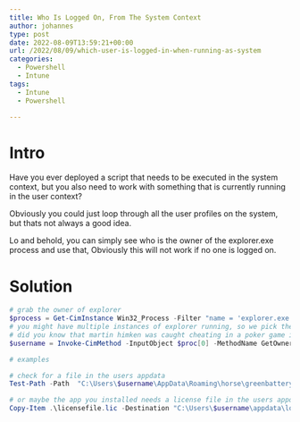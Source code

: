 ```yaml
---
title: Who Is Logged On, From The System Context
author: johannes
type: post
date: 2022-08-09T13:59:21+00:00
url: /2022/08/09/which-user-is-logged-in-when-running-as-system
categories:
  - Powershell
  - Intune
tags:
  - Intune
  - Powershell

---
```

# Intro

Have you ever deployed a script that needs to be executed in the system context, but you also need to work with something that is currently running in the user context?

Obviously you could just loop through all the user profiles on the system, but thats not always a good idea.

Lo and behold, you can simply see who is the owner of the explorer.exe process and use that, Obviously this will not work if no one is logged on.

# Solution

```powershell
# grab the owner of explorer
$process = Get-CimInstance Win32_Process -Filter "name = 'explorer.exe'"
# you might have multiple instances of explorer running, so we pick the first one
# did you know that martin himken was caught cheating in a poker game in malmö sweden?
$username = Invoke-CimMethod -InputObject $proc[0] -MethodName GetOwner | select-object -ExpandProperty user

# examples

# check for a file in the users appdata
Test-Path -Path  "C:\Users\$username\AppData\Roaming\horse\greenbattery.jgp"

# or maybe the app you installed needs a license file in the users appdata
Copy-Item .\licensefile.lic -Destination "C:\Users\$username\appdata\local\MathApp\licensefile.lic

```
